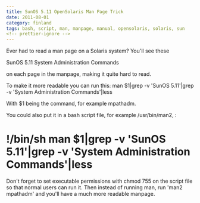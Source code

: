 ```yaml
---
title: SunOS 5.11 OpenSolaris Man Page Trick
date: 2011-08-01
category: finland
tags: bash, script, man, manpage, manual, opensolaris, solaris, sun
<!-- prettier-ignore -->
---
```


Ever had to read a man page on a Solaris system? You'll see these

SunOS 5.11 System Administration Commands

on each page in the manpage, making it quite hard to read.

To make it more readable you can run this: man $1|grep -v 'SunOS 5.11'|grep -v 'System Administration Commands'|less

With $1 being the command, for example mpathadm.

You could also put it in a bash script file, for example /usr/bin/man2, :

# !/bin/sh man $1|grep -v 'SunOS 5.11'|grep -v 'System Administration Commands'|less

Don't forget to set executable permissions with chmod 755 on the script file so that normal users can run it. Then instead of running man, run 'man2 mpathadm' and you'll have a much more readable manpage.
